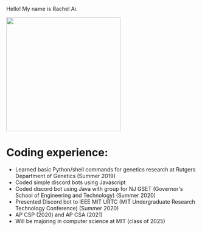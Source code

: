 Hello! My name is Rachel Ai.

<image src="https://scontent-lga3-2.xx.fbcdn.net/v/t1.6435-9/184598396_2944156042578560_2669252146534488736_n.jpg?_nc_cat=102&ccb=1-3&_nc_sid=09cbfe&_nc_ohc=ZlrawZvjtDEAX_33Qvb&tn=MhRGmNSpRDNGR5Tt&_nc_ht=scontent-lga3-2.xx&oh=785d1e9446b1b952e7726ed8510d508e&oe=60CBCD54" width="300">

  
  
  <h1>Coding experience:</h1>
  <ul>
    <li>Learned basic Python/shell commands for genetics research at Rutgers Department of Genetics (Summer 2019)</li>
    <li>Coded simple discord bots using Javascript</li>
    <li>Coded discord bot using Java with group for NJ GSET (Governor's School of Engineering and Technology) (Summer 2020)</li>
    <li>Presented Discord bot to IEEE MIT URTC (MIT Undergraduate Research Technology Conference) (Summer 2020)</li>
    <li>AP CSP (2020) and AP CSA (2021)</li>
    <li>Will be majoring in computer science at MIT (class of 2025)</li>
  </ul>
